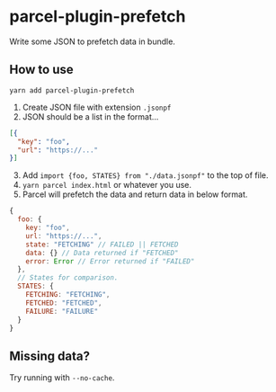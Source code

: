# parcel-plugin-prefetch

Write some JSON to prefetch data in bundle. 

## How to use

`yarn add parcel-plugin-prefetch`

1. Create JSON file with extension `.jsonpf`
2. JSON should be a list in the format...
```json
[{
  "key": "foo",
  "url": "https://..."
}]
```
3. Add `import {foo, STATES} from "./data.jsonpf"` to the top of file.
4. `yarn parcel index.html` or whatever you use.
5. Parcel will prefetch the data and return data in below format.
```js
{
  foo: {
    key: "foo",
    url: "https://...",
    state: "FETCHING" // FAILED || FETCHED
    data: {} // Data returned if "FETCHED"
    error: Error // Error returned if "FAILED"  
  },
  // States for comparison.
  STATES: { 
    FETCHING: "FETCHING",
    FETCHED: "FETCHED",
    FAILURE: "FAILURE"
  }
}
```

## Missing data?
Try running with `--no-cache`.